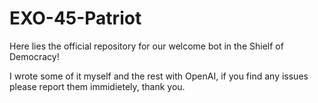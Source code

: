 # EXO-45-Patriot
Here lies the official repository for our welcome bot in the Shielf of Democracy!

I wrote some of it myself and the rest with OpenAI, if you find any issues please report them immidietely, thank you.
